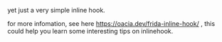 yet just a very simple inline hook.

for more infomation, see here https://oacia.dev/frida-inline-hook/ , this could help you learn some interesting tips on inlinehook.